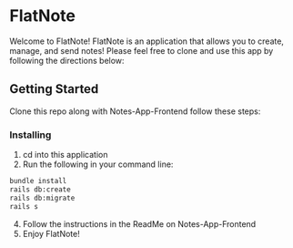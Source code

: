 # FlatNote
Welcome to FlatNote!
FlatNote is an application that allows you to create, manage, and send notes! 
Please feel free to clone and use this app by following the directions below:

## Getting Started
Clone this repo along with Notes-App-Frontend follow these steps:

### Installing

1. cd into this application
2. Run the following in your command line:
```bash
bundle install
rails db:create
rails db:migrate
rails s
```
4. Follow the instructions in the ReadMe on Notes-App-Frontend
5. Enjoy FlatNote!
